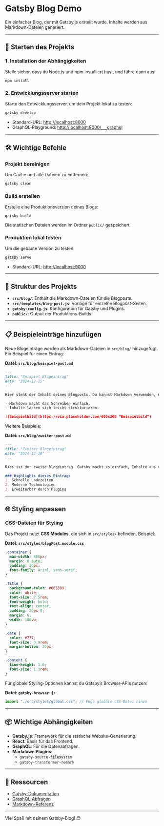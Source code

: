 # Gatsby Blog Demo

Ein einfacher Blog, der mit Gatsby.js erstellt wurde. Inhalte werden aus Markdown-Dateien generiert.

---

## 🚀 Starten des Projekts

### 1. Installation der Abhängigkeiten
Stelle sicher, dass du Node.js und npm installiert hast, und führe dann aus:

```bash
npm install
```

### 2. Entwicklungsserver starten
Starte den Entwicklungsserver, um dein Projekt lokal zu testen:

```bash
gatsby develop
```

- Standard-URL: [http://localhost:8000](http://localhost:8000)
- GraphQL-Playground: [http://localhost:8000/___graphql](http://localhost:8000/___graphql)

---

## 🛠 Wichtige Befehle

### **Projekt bereinigen**
Um Cache und alte Dateien zu entfernen:

```bash
gatsby clean
```

### **Build erstellen**
Erstelle eine Produktionsversion deines Blogs:

```bash
gatsby build
```

Die statischen Dateien werden im Ordner `public/` gespeichert.

### **Produktion lokal testen**
Um die gebaute Version zu testen:

```bash
gatsby serve
```

- Standard-URL: [http://localhost:9000](http://localhost:9000)

---

## 📂 Struktur des Projekts

- **`src/blog/`**: Enthält die Markdown-Dateien für die Blogposts.
- **`src/templates/blog-post.js`**: Vorlage für einzelne Blogpost-Seiten.
- **`gatsby-config.js`**: Konfiguration für Gatsby und Plugins.
- **`public/`**: Output der Produktions-Builds.

---

## 📋 Beispieleinträge hinzufügen

Neue Blogeinträge werden als Markdown-Dateien in `src/blog/` hinzugefügt. Ein Beispiel für einen Eintrag:

**Datei: `src/blog/beispiel-post.md`**

```markdown
---
title: "Beispiel Blogeintrag"
date: "2024-12-15"
---

Hier steht der Inhalt deines Blogposts. Du kannst Markdown verwenden, um Listen, Überschriften, Bilder und mehr hinzuzufügen.

- Markdown macht das Schreiben einfach.
- Inhalte lassen sich leicht strukturieren.

![Beispielbild](https://via.placeholder.com/600x300 "Beispielbild")
```

Weitere Beispiele:

**Datei: `src/blog/zweiter-post.md`**

```markdown
---
title: "Zweiter Blogeintrag"
date: "2024-12-10"
---

Dies ist der zweite Blogeintrag. Gatsby macht es einfach, Inhalte aus verschiedenen Quellen zu nutzen!

### Highlights dieses Eintrags
1. Schnelle Ladezeiten
2. Moderne Technologien
3. Erweiterbar durch Plugins
```

---

## 🌐 Styling anpassen

### CSS-Dateien für Styling

Das Projekt nutzt **CSS Modules**, die sich in `src/styles/` befinden. Beispiel:

**Datei: `src/styles/blogPost.module.css`**

```css
.container {
  max-width: 800px;
  margin: 0 auto;
  padding: 20px;
  font-family: Arial, sans-serif;
}

.title {
  background-color: #663399;
  color: white;
  font-size: 2.5rem;
  font-weight: bold;
  text-align: center;
  padding: 20px 0;
  margin: 0;
  width: 100vw;
}

.date {
  color: #777;
  font-size: 0.9rem;
  margin-bottom: 20px;
}

.content {
  line-height: 1.6;
  font-size: 1.1rem;
}
```

Für globale Styling-Optionen kannst du Gatsby’s Browser-APIs nutzen:

**Datei: `gatsby-browser.js`**

```javascript
import "./src/styles/global.css"; // Füge globale CSS-Datei hinzu
```

---

## 📦 Wichtige Abhängigkeiten

- **Gatsby.js**: Framework für die statische Website-Generierung.
- **React**: Basis für das Frontend.
- **GraphQL**: Für die Datenabfragen.
- **Markdown Plugins**:
    - `gatsby-source-filesystem`
    - `gatsby-transformer-remark`

---

## 📖 Ressourcen

- [Gatsby-Dokumentation](https://www.gatsbyjs.com/docs/)
- [GraphQL-Abfragen](https://graphql.org/learn/)
- [Markdown-Referenz](https://www.markdownguide.org/)

---

Viel Spaß mit deinem Gatsby-Blog! 😊
